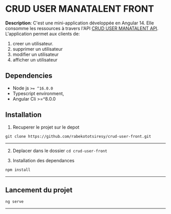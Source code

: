 
# CRUD USER MANATALENT FRONT

**Description**:  C'est une mini-application développée en Angular 14. Elle consomme les ressources à travers l'API <a href="https://github.com/rabekototsiresy/crud-user-api">CRUD USER MANATALENT API</a>. L'application permet aux clients de:  
1. creer un utilisateur.
2. supprimer un utilisateur
3. modifier un utilisateur
4. afficher un utilisateur

## Dependencies
- Node js `>= ^16.0.0`
- Typescript environment,
- Angular Cli >=^8.0.0
 
## Installation
1. Recuperer le projet sur le depot
  ```
  git clone https://github.com/rabekototsiresy/crud-user-front.git
  ```

  ----

2. Deplacer dans le dossier `cd crud-user-front`

3. Installation des dependances
  ```
  npm install
  ```

  ----

## Lancement du projet

  ```
  ng serve
  ```

  ----
